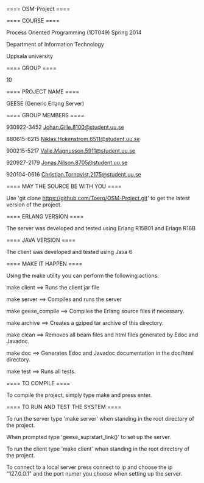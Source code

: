 ==== OSM-Project ====

==== COURSE ==== 

Process Oriented Programming (1DT049) Spring 2014

Department of Information Technology 

Uppsala university


==== GROUP ==== 

10


==== PROJECT NAME ==== 

GEESE (Generic Erlang Server)


==== GROUP MEMBERS ==== 

930922-3452 Johan.Gille.8100@student.uu.se

880615-6215 Niklas.Hokenstrom.6511@student.uu.se

900215-5217 Valle.Magnusson.5911@student.uu.se

920927-2179 Jonas.Nilson.8705@student.uu.se

920104-0616 Christian.Tornqvist.2175@student.uu.se

==== MAY THE SOURCE BE WITH YOU ==== 

Use 'git clone https://github.com/Toerq/OSM-Project.git' to get the latest version of the project.

==== ERLANG VERSION ====

The server was developed and tested using Erlang R15B01 and Erlagn R16B

==== JAVA VERSION ====

The client was developed and tested using Java 6
     	      	  	    	       
==== MAKE IT HAPPEN ==== 

Using the make utility you can perform the following actions:

make client             ==> Runs the client jar file

make server             ==> Compiles and runs the server

make geese_compile      ==> Compiles the Erlang source files if necessary. 

make archive            ==> Creates a gziped tar archive of this directory. 

make clean              ==> Removes all beam files and html files generated by Edoc and Javadoc.

make doc                ==> Generates Edoc and Javadoc documentation in the doc/html directory.

make test               ==> Runs all tests.


==== TO COMPILE ==== 

To compile the project, simply type make and press enter.


==== TO RUN AND TEST THE SYSTEM ==== 

To run the server type 'make server' when standing in the root directory of the project. 

When prompted type 'geese_sup:start_link(<port number>)' to set up the server.

To run the client type 'make client' when standing in the root directory of the project.

To connect to a local server press connect to ip and choose the ip "127.0.0.1" and the port numer you choose when setting up the server.

